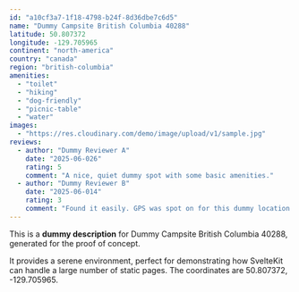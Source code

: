 ```yaml
---
id: "a10cf3a7-1f18-4798-b24f-8d36dbe7c6d5"
name: "Dummy Campsite British Columbia 40288"
latitude: 50.807372
longitude: -129.705965
continent: "north-america"
country: "canada"
region: "british-columbia"
amenities:
  - "toilet"
  - "hiking"
  - "dog-friendly"
  - "picnic-table"
  - "water"
images:
  - "https://res.cloudinary.com/demo/image/upload/v1/sample.jpg"
reviews:
  - author: "Dummy Reviewer A"
    date: "2025-06-026"
    rating: 5
    comment: "A nice, quiet dummy spot with some basic amenities."
  - author: "Dummy Reviewer B"
    date: "2025-06-014"
    rating: 3
    comment: "Found it easily. GPS was spot on for this dummy location."
---
```


This is a **dummy description** for Dummy Campsite British Columbia 40288, generated for the proof of concept.

It provides a serene environment, perfect for demonstrating how SvelteKit can handle a large number of static pages. The coordinates are 50.807372, -129.705965.
